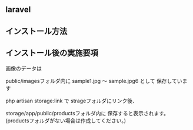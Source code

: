 ## laravel

## インストール方法

## インストール後の実施要項

画像のデータは

public/imagesフォルダ内に
sample1.jpg 〜 sample.jpg6 として
保存しています

php artisan storage:link で
strageフォルダにリンク後、

storage/app/public/productsフォルダ内に
保存すると表示されます。
(productsフォルダがない場合は作成してください。)
